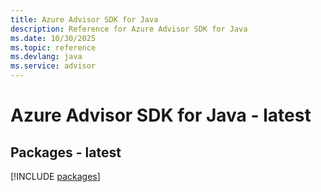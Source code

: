 ```yaml
---
title: Azure Advisor SDK for Java
description: Reference for Azure Advisor SDK for Java
ms.date: 10/30/2025
ms.topic: reference
ms.devlang: java
ms.service: advisor
---
```

# Azure Advisor SDK for Java - latest
## Packages - latest
[!INCLUDE [packages](advisor-index.md)]